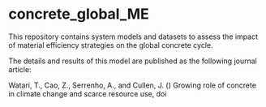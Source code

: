 # concrete_global_ME

This repository contains system models and datasets to assess the impact of material efficiency strategies on the global concrete cycle.

The details and results of this model are published as the following journal article:

Watari, T., Cao, Z., Serrenho, A., and Cullen, J. () Growing role of concrete in climate change and scarce resource use, doi
